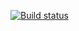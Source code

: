 [![Build status](https://build.appcenter.ms/v0.1/apps/9cc6d97a-ad2c-4250-80f3-91bdbce87f81/branches/dev/badge)](https://appcenter.ms)
